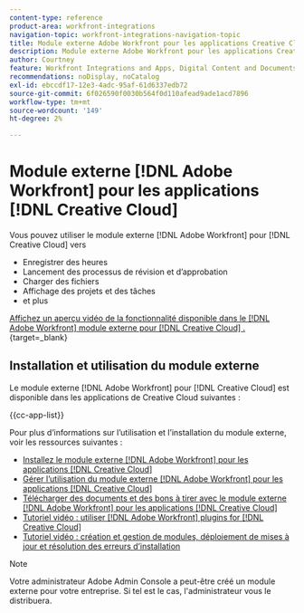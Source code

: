 ```yaml
---
content-type: reference
product-area: workfront-integrations
navigation-topic: workfront-integrations-navigation-topic
title: Module externe Adobe Workfront pour les applications Creative Cloud
description: Module externe Adobe Workfront pour les applications Creative Cloud
author: Courtney
feature: Workfront Integrations and Apps, Digital Content and Documents
recommendations: noDisplay, noCatalog
exl-id: ebccdf17-12e3-4adc-95af-61d6337edb72
source-git-commit: 6f026590f0030b564f0d110afead9ade1acd7896
workflow-type: tm+mt
source-wordcount: '149'
ht-degree: 2%

---
```



# Module externe [!DNL Adobe Workfront] pour les applications [!DNL Creative Cloud]

<!--Audited: 12/2023-->

Vous pouvez utiliser le module externe [!DNL Adobe Workfront] pour [!DNL Creative Cloud] vers

* Enregistrer des heures
* Lancement des processus de révision et d’approbation
* Charger des fichiers
* Affichage des projets et des tâches
* et plus

[Affichez un aperçu vidéo de la fonctionnalité disponible dans le  [!DNL Adobe Workfront] module externe pour [!DNL Creative Cloud] .](https://video.tv.adobe.com/v/3418801/){target=_blank}

## Installation et utilisation du module externe

Le module externe [!DNL Adobe Workfront] pour [!DNL Creative Cloud] est disponible dans les applications de Creative Cloud suivantes :

{{cc-app-list}}

Pour plus d’informations sur l’utilisation et l’installation du module externe, voir les ressources suivantes :

* [Installez le module externe [!DNL Adobe Workfront] pour les applications  [!DNL Creative Cloud] ](/help/quicksilver/workfront-integrations-and-apps/adobe-workfront-for-creative-cloud/wf-cc-install-toc.md)
* [Gérer l’utilisation du module externe  [!DNL Adobe Workfront] pour les applications  [!DNL Creative Cloud] ](/help/quicksilver/workfront-integrations-and-apps/adobe-workfront-for-creative-cloud/wf-cc-manage-work-toc.md)
* [Télécharger des documents et des bons à tirer avec le module externe  [!DNL Adobe Workfront] pour les applications  [!DNL Creative Cloud] ](/help/quicksilver/workfront-integrations-and-apps/adobe-workfront-for-creative-cloud/wf-cc-docs-proofs-toc.md)
* [Tutoriel vidéo : utiliser [!DNL Adobe Workfront] plugins for [!DNL Creative Cloud]](https://experienceleague.adobe.com/docs/workfront-learn/tutorials-workfront/integrations/adobe-creative-cloud/use-adobe-workfront-extensions-for-creative-cloud.html)
* [Tutoriel vidéo : création et gestion de modules, déploiement de mises à jour et résolution des erreurs d’installation](https://www.youtube.com/watch?v=zzvXNLIBzrc)

>[!NOTE]
>
>Votre administrateur Adobe Admin Console a peut-être créé un module externe pour votre entreprise. Si tel est le cas, l&#39;administrateur vous le distribuera.
